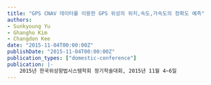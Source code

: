 ```yaml
---
title: "GPS CNAV 데이터를 이용한 GPS 위성의 위치,속도,가속도의 정확도 예측"
authors:
- Sunkyoung Yu
- Ghangho Kim
- Changdon Kee
date: "2015-11-04T00:00:00Z"
publishDate: "2015-11-04T00:00:00Z"
publication_types: ["domestic-conference"]
publication: |-
    2015년 한국위성항법시스템학회 정기학술대회, 2015년 11월 4~6일 
---
```

